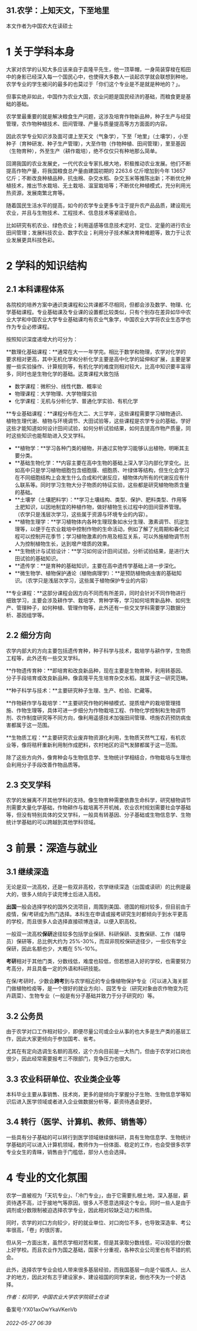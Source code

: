 ## 31.农学：上知天文，下至地里
本文作者为中国农大在读硕士


1 关于学科本身
========


大家对农学的认知大多应该来自于袁隆平先生，他一顶草帽，一身简装穿梭在稻田中的身影已经深入每一个国民心中，也使得大多数人一谈起农学就会联想到种地，农学专业的学生被问的最多的也莫过于「你们这个专业是不是就是种地的？」。


但事实绝非如此，中国作为农业大国，农业问题是国民经济的基础，而粮食更是基础的基础。


农学里最重要的就是解决粮食生产问题，这涉及培育作物新品种，种子生产与经营管理，农作物种植技术、田间管理、产量与质量提高等方方面面的内容。


因此农学专业知识涉及面可谓上至天文（气象学），下至「地里」（土壤学），小至种子（育种研发、种子生产管理），大至作物（作物种植、田间管理），里至基因（生物育种），外至生产（耕作栽培），绝不仅仅只有种地那么简单。


回溯我国的农业发展史，一代代农业专家扎根大地，积极推动农业发展。他们不断提高作物产量，将我国粮食总产量由建国初期的 2263.6 亿斤增加到今年 13657 亿斤；不断改良种植品种，抗虫棉、杂交水稻、杂交玉米等推陈出新；不断优化种植技术，推出节水栽培、无土栽培、温室栽培等；不断优化种植模式，充分利用光热资源，发展南繁北育等。


随着国民生活水平的提高，如今的农学专业更多专注于提升农产品品质，建设观光农业，并且与生物技术、工程技术、信息技术等紧密结合。


比如研究有机农业、绿色农业；利用遥感等信息技术定时、定位、定量的进行农业田间管理；发展科技农业、数字农业；利用分子技术解决育种难题等，致力于让农业发展更具科技色彩。


2 学科的知识结构
=========


2.1 本科课程体系
----------


各院校的培养方案中通识类课程和公共课都不尽相同，但都会涉及数学、物理、化学基础课程。专业基础课及专业课的设置都比较类似，只有个别存在差异如华中农业大学和中国农业大学专业基础课均有农业气象学，中国农业大学将农业生态学也作为专业必修课程。


按照知识深度递增大约可分为：


**数理化基础课程：**通常在大一一年学完。相比于数学和物理，农学对化学的要求相对更高，其中无机化学和分析化学主要是高中化学的延伸和扩展，主要是掌握一些实验操作、计算规则等，有机化学的难度则相对较大，比高中知识要丰富得多，同时也是生物化学的基础。这类课程大致包括


* 数学课程：微积分、线性代数、概率论
* 物理课程：大学物理、大学物理实验
* 化学课程：无机与分析化学、普通化学实验、有机化学

**专业基础课程：**课程分布在大二、大三学年，这些课程需要学习植物通识、植物生理代谢、植物与环境调节、大田试验等，这些课程是农学专业的基础，学好这些才能知道如何设计田间试验，如何分析试验结果，如何去提高作物产质量，同时这些知识也能帮助进入交叉学科。


* **植物学：**学习各种门类的植物，并通过实物学习能够认出植物，明晰其主要分类。
* **基础生物化学：**内容主要在高中生物的基础上深入学习内部化学变化。比如高中只是学习植物细胞包含细胞膜、细胞质、叶绿体等结构，但生化会学习在不同细胞结构上会发生什么合成和代谢反应，植物体内所有的代谢反应有什么联系等。同时学习生物大分子物质的特征实验，这些都是研究植物物质含量的基础。
* **土壤学（土壤肥料学）：**学习土壤结构、类型、保护、肥料类型、作用等土肥知识，以因地制宜的种植作物，做好植物生长过程中的田间营养管理。（农学只是浅层次学习，这些属于资源与环境专业的内容）。
* **植物生理学：**学习植物体内各种生理现象如水分生理、激素调节、抗逆生理等，以便于在农业栽培中控制作物的生命活动，例如了解了光周期和春化过程可以控制开花季节；学习植物激素的作用及相互关系，可以外施植物调节剂人为控制植物生长，达到增产增质的效果。
* **生物统计与试验设计：**学习如何设计田间试验，分析试验结果，是进行大田试验的基础知识。
* **遗传学：**是育种的基础知识，主要在高中遗传学基础上进一步深化。
* **微生物学、植物保护通论（植物病理学）：**是预防植物病虫害的基础知识。（农学只是浅层次学习，这些属于植物保护专业的内容）

**专业课程：**这部分课程会因方向不同而有所差异，同时会针对不同作物进行细致学习，主要会涉及耕作学、栽培学、育种学等，学习如何培育新品种、如何生产、管理种子，如何种植、管理作物等，此外还有一些交叉学科需要学习数据分析、基因组学等。


2.2 细分方向
--------


农学内部大的方向主要包括遗传育种，种子科学与技术，栽培学与耕作学，生物质工程等，此外还有一些交叉学科。


**作物遗传育种：**即培育和改良新品种，现在主要是生物育种，利用转基因、分子手段培育或改良新品种。像袁隆平先生培育杂交水稻，就属于这一研究范畴。


**种子科学与技术：**主要研究种子生理、生产、检验、贮藏等。


**作物耕作学与栽培学：**主要研究作物的种植模式、提质增产的栽培管理措施、作物生理等，具体可进一步细分为作物栽培工程、作物化学控制和生物调节剂、农作制度研究等不同方向，像利用遥感技术加强田间管理、喷施农药预防病虫害都属于这一范围。


**生物质工程：**主要研究农业废弃物资源化利用，生物质天然气工程，有机农业等，像将秸秆重新利用制作成肥料，农村地区的沼气发酵都属于这一范围。


除了这些方向外，像育种会与生物信息学、生物统计学相结合，作物栽培与生理也会利用分子手段改善作物品质等。


**2.3 交叉学科**
------------


农学的发展离不开其他学科的支持。像生物育种需要依靠生命科学，研究植物调节剂需要大量化学基础，作物耕作与栽培离不开机械，农业农村规划需要社会学基础等，但没有特别具体的交叉学科，一般具有转基因、分子基础或生物信息学、生物统计学基础的可以跨越到其他学科领域。


3 前景：深造与就业
==========


3.1 继续深造
--------


无论是双一流高校，还是一些双非高校，农学继续深造（出国或读研）的比例是最大的，很多人倾向于读完博士后进入高校。


**出国**一般会选择学校的国外交流项目，周围到美国、德国的相对较多，但目前由于疫情，保/考研成为热门选择。本科生在申请或报考研究生时都倾向于到水平更高的学校，而且很多人会选择直接硕博连读，以便入职高校。


一般双一流高校**保研**途径较多包括学业保研、科研保研、支教保研、工作（辅导员）保研等，总比例大约为 25%-30%，而双非院校保研途径少，一些仅有学业保研，因此名额也少，大概在 5%-10%。


**考研**相对于其他门类，分数线低，难度也较低，但若想进入好的学校，也需要努力考高分，并且具备一定的外语和科研技能。


在保/考研时，少数会**跨考**到与农学相近的专业像植物保护专业（可以进入海关部门做植物检疫等，是一个很好的就业方向）、园艺专业（研究对象由农作物变为花卉蔬菜）、生物专业（一般是有分子基础并致力于分子研究的）等。


3.2 公务员
-------


由于农学对口工作相对较少，即便尽量公司或企业从事的也大多是生产类的基层工作，因此大家更倾向于参加国考、省考。


尤其在有定向选调生名额的高校，这个方向目前是一大热门，但由于农学对口岗也很少，因此经常需要报考三不限部门，竞争压力也很大。


3.3 农业科研单位、农业类企业等
-----------------


本科毕业主要从事销售、技术岗，更多的是倾向于掌握分子生物、生物信息学等知识后进入医学领域或者进入企业做数据分析等，薪资待遇会更好。


3.4 转行（医学、计算机、教师、销售等）
---------------------


一些具有分子基础的可以转行到医学领域继续做科研，具有生物信息学、生物统计学基础的可以进入计算机领域，教师作为一份体面、稳定的工作，也会受很多农学专业女生的青睐，销售由于门槛低，部分人也会选择。


4 专业的文化氛围
=========


农学一直被视为「天坑专业」、「冷门专业」，由于它需要扎根土地，深入基层，薪资待遇不高，过于接地气等原因，很多人不愿意选择这个专业。同时一些人是由于调剂或分数限制被迫选择农学专业，因此相对较缺乏动力和热情。


同时，农学的对口方向较少，好的就业单位、对口岗位不多，也导致深造率、考公率很高，「卷」的很厉害。


但从另一方面出发，虽然农学相对苦和累，但是其录取分数线低，可以较低的分数上好学校。而且农业作为国之基础，国家十分重视，各种农业公司里也有不错的机会。


此外，选择农学专业会给人带来很多基层经验，而我国基层一向是个锻炼人、出人才的地方，因此对有志于建设家乡、建设祖国的同学来说，倒也不失为一个好选择。


*作者：权同学，中国农业大学农学院硕士在读*


备案号:YX01axOwYkaVKenVb


###### 2022-05-27 06:39
